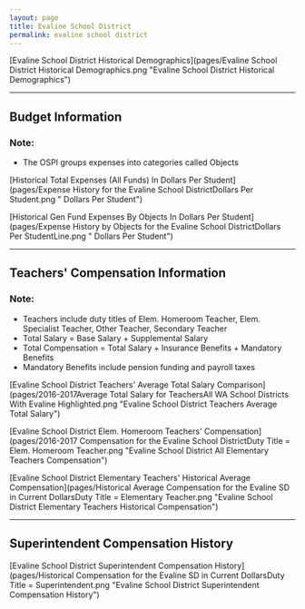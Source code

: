 ```yaml
---
layout: page
title: Evaline School District
permalink: evaline school district
---
```



[Evaline School District Historical Demographics](pages/Evaline School District Historical Demographics.png "Evaline School District Historical Demographics")

___

## Budget Information
### Note:
- The OSPI groups expenses into categories called Objects

[Historical Total Expenses (All Funds) In Dollars Per Student](pages/Expense History for the Evaline School DistrictDollars Per Student.png " Dollars Per Student")

[Historical Gen Fund Expenses By Objects In Dollars Per Student](pages/Expense History by Objects for the Evaline School DistrictDollars Per StudentLine.png " Dollars Per Student")


___

## Teachers' Compensation Information
### Note:
- Teachers include duty titles of Elem. Homeroom Teacher, Elem. Specialist Teacher, Other Teacher, Secondary Teacher
- Total Salary = Base Salary + Supplemental Salary
- Total Compensation = Total Salary + Insurance Benefits + Mandatory Benefits
- Mandatory Benefits include pension funding and payroll taxes

[Evaline School District Teachers' Average Total Salary Comparison](pages/2016-2017Average Total Salary for TeachersAll WA School Districts With Evaline Highlighted.png "Evaline School District Teachers Average Total Salary")

[Evaline School District Elem. Homeroom Teachers' Compensation](pages/2016-2017 Compensation for the Evaline School DistrictDuty Title = Elem. Homeroom Teacher.png "Evaline School District All Elementary Teachers Compensation")

[Evaline School District Elementary Teachers' Historical Average Compensation](pages/Historical Average Compensation for the Evaline SD in Current DollarsDuty Title = Elementary Teacher.png "Evaline School District Elementary Teachers Historical Compensation")


___

## Superintendent Compensation History

[Evaline School District Superintendent Compensation History](pages/Historical Compensation for the Evaline SD in Current DollarsDuty Title = Superintendent.png "Evaline School District Superintendent Compensation History")

